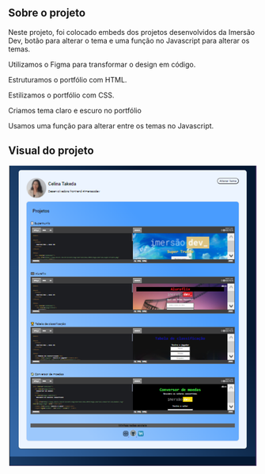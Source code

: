 ## Sobre o projeto

Neste projeto, foi colocado embeds dos projetos desenvolvidos da Imersão Dev, botão para alterar o tema e uma função no Javascript para alterar os temas.

Utilizamos o Figma para transformar o design em código.

Estruturamos o portfólio com HTML.

Estilizamos o portfólio com CSS.

Criamos tema claro e escuro no portfólio

Usamos uma função para alterar entre os temas no Javascript.

## Visual do projeto
<p align="center">
  <img src=".github/certificard.png" width=500>
</p>
